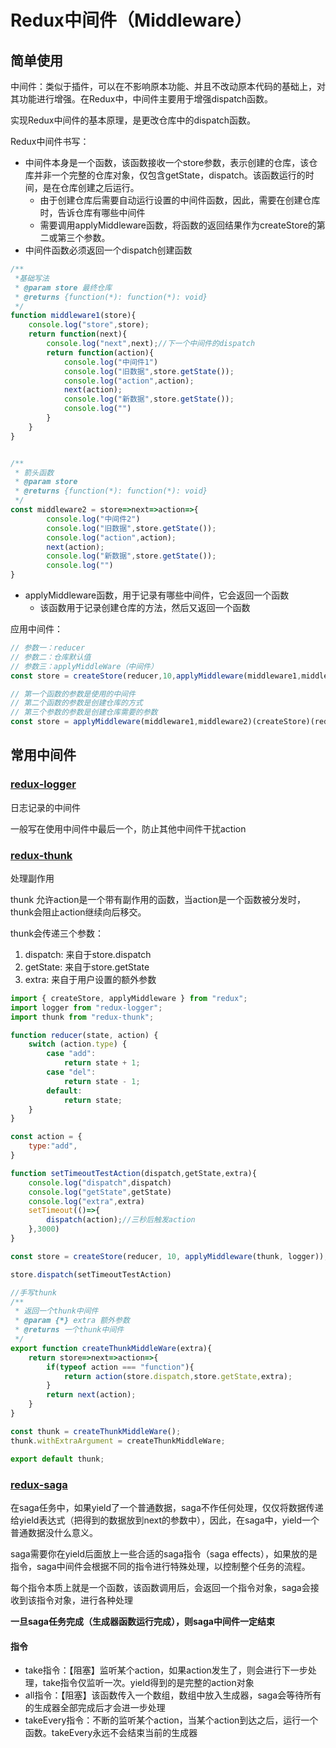 # Redux中间件（Middleware）

## 简单使用

中间件：类似于插件，可以在不影响原本功能、并且不改动原本代码的基础上，对其功能进行增强。在Redux中，中间件主要用于增强dispatch函数。

实现Redux中间件的基本原理，是更改仓库中的dispatch函数。

Redux中间件书写：

- 中间件本身是一个函数，该函数接收一个store参数，表示创建的仓库，该仓库并非一个完整的仓库对象，仅包含getState，dispatch。该函数运行的时间，是在仓库创建之后运行。
  - 由于创建仓库后需要自动运行设置的中间件函数，因此，需要在创建仓库时，告诉仓库有哪些中间件
  - 需要调用applyMiddleware函数，将函数的返回结果作为createStore的第二或第三个参数。
- 中间件函数必须返回一个dispatch创建函数

```js
/**
 *基础写法
 * @param store 最终仓库
 * @returns {function(*): function(*): void}
 */
function middleware1(store){
    console.log("store",store);
    return function(next){
        console.log("next",next);//下一个中间件的dispatch
        return function(action){
            console.log("中间件1")
            console.log("旧数据",store.getState());
            console.log("action",action);
            next(action);
            console.log("新数据",store.getState());
            console.log("")
        }
    }
}

```

```js

/**
 * 箭头函数
 * @param store
 * @returns {function(*): function(*): void}
 */
const middleware2 = store=>next=>action=>{
        console.log("中间件2")
        console.log("旧数据",store.getState());
        console.log("action",action);
        next(action);
        console.log("新数据",store.getState());
        console.log("")
}
```

- applyMiddleware函数，用于记录有哪些中间件，它会返回一个函数
  - 该函数用于记录创建仓库的方法，然后又返回一个函数

应用中间件：
```js
// 参数一：reducer
// 参数二：仓库默认值
// 参数三：applyMiddleWare（中间件）
const store = createStore(reducer,10,applyMiddleware(middleware1,middleware2));
```
```js
// 第一个函数的参数是使用的中间件
// 第二个函数的参数是创建仓库的方式
// 第三个参数的参数是创建仓库需要的参数
const store = applyMiddleware(middleware1,middleware2)(createStore)(reducer,10);
```

## 常用中间件

### [redux-logger](https://www.npmjs.com/package/redux-logger)

日志记录的中间件

一般写在使用中间件中最后一个，防止其他中间件干扰action


### [redux-thunk](https://www.npmjs.com/package/redux-thunk)

处理副作用

thunk 允许action是一个带有副作用的函数，当action是一个函数被分发时，thunk会阻止action继续向后移交。

thunk会传递三个参数：
1. dispatch: 来自于store.dispatch
2. getState: 来自于store.getState
3. extra: 来自于用户设置的额外参数

```js
import { createStore, applyMiddleware } from "redux";
import logger from "redux-logger";
import thunk from "redux-thunk";

function reducer(state, action) {
	switch (action.type) {
		case "add":
			return state + 1;
		case "del":
			return state - 1;
		default:
			return state;
	}
}

const action = {
    type:"add",
}

function setTimeoutTestAction(dispatch,getState,extra){
    console.log("dispatch",dispatch)
    console.log("getState",getState)
    console.log("extra",extra)
    setTimeout(()=>{
        dispatch(action);//三秒后触发action
    },3000)
}

const store = createStore(reducer, 10, applyMiddleware(thunk, logger));

store.dispatch(setTimeoutTestAction)
```


```js
//手写thunk 
/**
 * 返回一个thunk中间件
 * @param {*} extra 额外参数
 * @returns 一个thunk中间件
 */
export function createThunkMiddleWare(extra){
    return store=>next=>action=>{
        if(typeof action === "function"){
            return action(store.dispatch,store.getState,extra);
        }
        return next(action);
    }
}

const thunk = createThunkMiddleWare();
thunk.withExtraArgument = createThunkMiddleWare;

export default thunk;
```


### [redux-saga](https://redux-saga-in-chinese.js.org/index.html)


在saga任务中，如果yield了一个普通数据，saga不作任何处理，仅仅将数据传递给yield表达式（把得到的数据放到next的参数中），因此，在saga中，yield一个普通数据没什么意义。

saga需要你在yield后面放上一些合适的saga指令（saga effects），如果放的是指令，saga中间件会根据不同的指令进行特殊处理，以控制整个任务的流程。

每个指令本质上就是一个函数，该函数调用后，会返回一个指令对象，saga会接收到该指令对象，进行各种处理

**一旦saga任务完成（生成器函数运行完成），则saga中间件一定结束**

#### 指令


- take指令：【阻塞】监听某个action，如果action发生了，则会进行下一步处理，take指令仅监听一次。yield得到的是完整的action对象
- all指令：【阻塞】该函数传入一个数组，数组中放入生成器，saga会等待所有的生成器全部完成后才会进一步处理
- takeEvery指令：不断的监听某个action，当某个action到达之后，运行一个函数。takeEvery永远不会结束当前的生成器